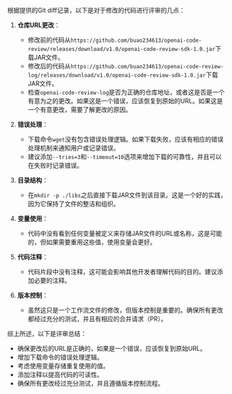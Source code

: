 根据提供的Git diff记录，以下是对于修改的代码进行评审的几点：

1. **仓库URL更改**：
   - 修改前的代码从`https://github.com/buao234613/openai-code-review/releases/download/v1.0/openai-code-review-sdk-1.0.jar`下载JAR文件。
   - 修改后的代码从`https://github.com/buao234613/openai-code-review-log/releases/download/v1.0/openai-code-review-sdk-1.0.jar`下载JAR文件。
   - 检查`openai-code-review-log`是否为正确的仓库地址，或者这是否是一个有意为之的更改。如果这是一个错误，应该恢复到原始的URL。如果这是一个有意更改，需要了解更改的原因。

2. **错误处理**：
   - 下载命令`wget`没有包含错误处理逻辑。如果下载失败，应该有相应的错误处理机制来通知用户或记录错误。
   - 建议添加`--tries=3`和`--timeout=10`选项来增加下载的可靠性，并且可以在失败时记录错误。

3. **目录结构**：
   - 在`mkdir -p ./libs`之后直接下载JAR文件到该目录。这是一个好的实践，因为它保持了文件的整洁和组织。

4. **变量使用**：
   - 代码中没有看到任何变量被定义来存储JAR文件的URL或名称，这是可能的，但如果需要重用这些值，使用变量会更好。

5. **代码注释**：
   - 代码片段中没有注释，这可能会影响其他开发者理解代码的目的。建议添加必要的注释。

6. **版本控制**：
   - 虽然这只是一个工作流文件的修改，但版本控制是重要的。确保所有更改都经过充分的测试，并且有相应的合并请求（PR）。

综上所述，以下是评审总结：

- 确保更改后的URL是正确的，如果是一个错误，应该恢复到原始URL。
- 增加下载命令的错误处理逻辑。
- 考虑使用变量存储重复使用的值。
- 添加注释以提高代码的可读性。
- 确保所有更改经过充分测试，并且遵循版本控制流程。